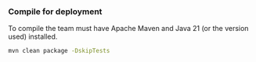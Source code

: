 
### Compile for deployment
To compile the team must have Apache Maven and Java 21 (or the version used) installed.

```bash
mvn clean package -DskipTests
```